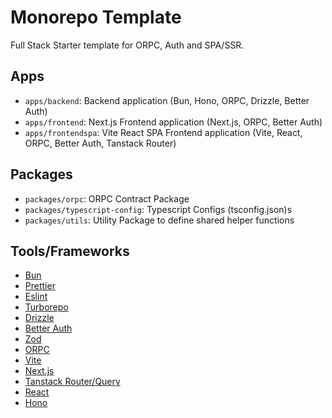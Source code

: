 # Monorepo Template

Full Stack Starter template for ORPC, Auth and SPA/SSR. 

## Apps

- `apps/backend`: Backend application (Bun, Hono, ORPC, Drizzle, Better Auth)
- `apps/frontend`: Next.js Frontend application (Next.js, ORPC, Better Auth)
- `apps/frontendspa`: Vite React SPA Frontend application (Vite, React, ORPC, Better Auth, Tanstack
  Router)

## Packages

- `packages/orpc`: ORPC Contract Package
- `packages/typescript-config`: Typescript Configs (tsconfig.json)s
- `packages/utils`: Utility Package to define shared helper functions

## Tools/Frameworks

- [Bun](https://bun.sh/)
- [Prettier](https://prettier.io/)
- [Eslint](https://eslint.org/)
- [Turborepo](https://turborepo.com/)
- [Drizzle](https://drizzle.team/)
- [Better Auth](https://www.better-auth.com//)
- [Zod](https://zod.dev/)
- [ORPC](https://orpc.unnoq.com/)
- [Vite](https://vite.dev/)
- [Next.js](https://nextjs.org/)
- [Tanstack Router/Query](https://tanstack.com/)
- [React](https://react.dev/)
- [Hono](https://hono.dev/)
